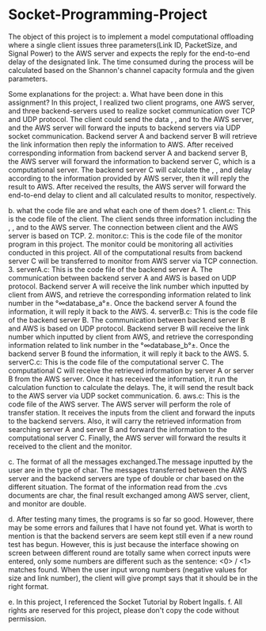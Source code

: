 # Socket-Programming-Project
The object of this project is to implement a model computational offloading where a single client issues three parameters(Link ID, PacketSize, and Signal Power) to the AWS server and expects the reply for the end-to-end delay of the designated link. The time consumed during the process will be calculated based on the Shannon's channel capacity formula and the given parameters.  

Some explanations for the project:
a. What have been done in this assignment?
    In this project, I realized two client programs, one AWS server, and three backend-servers used to realize socket communication over TCP and UDP protocol. The client could send the data <link number>, <size>, and <power> to the AWS server, and the AWS server will forward the inputs to backend servers via UDP socket communication. Backend server A and backend server B will retrieve the link information then reply the information to AWS. After received corresponding information from backend server A and backend server B, the AWS server will forward the information to backend server C, which is a computational server. The backend server C will calculate the <transmission delay>, <propagation delay>, and <end-to-end> delay according to the information provided by AWS server, then it will reply the result to AWS. After received the results, the AWS server will forward the end-to-end delay to client and all calculated results to monitor, respectively.
    
b. what the code file are and what each one of them does? 
	1.	client.c: This is the code file of the client. The client sends three information including the <link number>, <size>, and <power> to the AWS server. The connection between client and the AWS server is based on TCP.
	2.	monitor.c: This is the code file of the monitor program in this project. The monitor could be monitoring all activities conducted in this project. All of the computational results from backend server C will be transferred to monitor from AWS server via TCP connection.
  	3.	serverA.c: This is the code file of the backend server A. The communication between backend server A and AWS is based on UDP protocol. Backend server A will receive the link number which inputted by client from AWS, and retrieve the corresponding information related to link number in the °∞database_a°±. Once the backend server A found the information, it will reply it back to the AWS. 
	4.	serverB.c: This is the code file of the backend server B. The communication between backend server B and AWS is based on UDP protocol. Backend server B will receive the link number which inputted by client from AWS, and retrieve the corresponding information related to link number in the °∞database_b°±. Once the backend server B found the information, it will reply it back to the AWS. 
	5.	serverC.c: This is the code file of the computational server C. The computational C will receive the retrieved information by server A or server B from the AWS server. Once it has received the information, it run the calculation function to calculate the delays. The, it will send the result back to the AWS server via UDP socket communication.
 	6.	aws.c: This is the code file of the AWS server. The AWS server will perform the role of transfer station. It receives the inputs from the client and forward the inputs to the backend servers. Also, it will carry the retrieved information from searching server A and server B and forward the information to the computational server C. Finally, the AWS server will forward the results it received to the client and the monitor. 
  
c. The format of all the messages exchanged.The message inputted by the user are in the type of char. The messages transferred between the AWS server and the backend servers are type of double or char based on the different situation. The format of the information read from the .cvs documents are char, the final result exchanged among AWS server, client, and monitor are double.

d. After testing many times, the programs is so far so good. However, there may be some errors and failures that I have not found yet. What is worth to mention is that the backend servers are seem kept still even if a new round test has begun. However, this is just because the interface showing on screen between different round are totally same when correct inputs were entered, only some numbers are different such as the sentence: <0> / <1> matches found.  When the user input wrong numbers (negative values for size and link number), the client will give prompt says that it should be in the right format.

e. In this project, I referenced the Socket Tutorial by Robert Ingalls. 
f. All rights are reserved for this project, please don't copy the code without permission.
